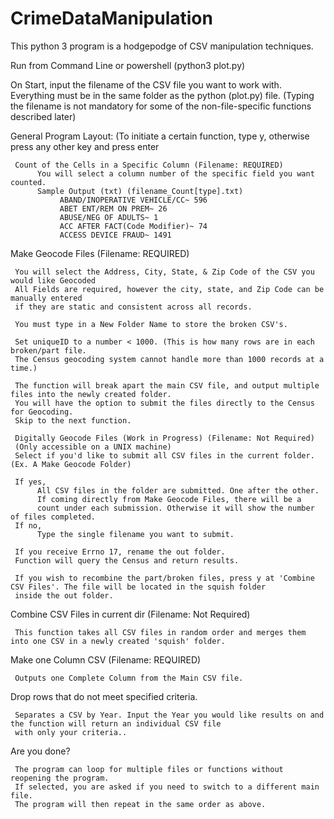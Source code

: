 # CrimeDataManipulation
This python 3 program is a hodgepodge of CSV manipulation techniques. 

Run from Command Line or powershell (python3 plot.py)

On Start, input the filename of the CSV file you want to work with. Everything must be in the same folder as the python (plot.py) file.
(Typing the filename is not mandatory for some of the non-file-specific functions described later)

General Program Layout: (To initiate a certain function, type y, otherwise press any other key and press enter

     Count of the Cells in a Specific Column (Filename: REQUIRED)
          You will select a column number of the specific field you want counted. 
          Sample Output (txt) (filename_Count[type].txt)
               ABAND/INOPERATIVE VEHICLE/CC~ 596 
               ABET ENT/REM ON PREM~ 26 
               ABUSE/NEG OF ADULTS~ 1 
               ACC AFTER FACT(Code Modifier)~ 74 
               ACCESS DEVICE FRAUD~ 1491 

Make Geocode Files (Filename: REQUIRED)

     You will select the Address, City, State, & Zip Code of the CSV you would like Geocoded
     All Fields are required, however the city, state, and Zip Code can be manually entered 
     if they are static and consistent across all records.
     
     You must type in a New Folder Name to store the broken CSV's.
     
     Set uniqueID to a number < 1000. (This is how many rows are in each broken/part file. 
     The Census geocoding system cannot handle more than 1000 records at a time.)
     
     The function will break apart the main CSV file, and output multiple files into the newly created folder.
     You will have the option to submit the files directly to the Census for Geocoding. 
     Skip to the next function.
     
     Digitally Geocode Files (Work in Progress) (Filename: Not Required) 
     (Only accessible on a UNIX machine)
     Select if you'd like to submit all CSV files in the current folder. (Ex. A Make Geocode Folder)
     
     If yes, 
          All CSV files in the folder are submitted. One after the other. 
          If coming directly from Make Geocode Files, there will be a
          count under each submission. Otherwise it will show the number of files completed.
     If no,
          Type the single filename you want to submit. 
          
     If you receive Errno 17, rename the out folder.
     Function will query the Census and return results.
     
     If you wish to recombine the part/broken files, press y at 'Combine CSV Files'. The file will be located in the squish folder
     inside the out folder.
     
Combine CSV Files in current dir (Filename: Not Required)

     This function takes all CSV files in random order and merges them into one CSV in a newly created 'squish' folder.
     
Make one Column CSV (Filename: REQUIRED)

     Outputs one Complete Column from the Main CSV file.
     
Drop rows that do not meet specified criteria.

     Separates a CSV by Year. Input the Year you would like results on and the function will return an individual CSV file
     with only your criteria.. 
     
Are you done?

     The program can loop for multiple files or functions without reopening the program.
     If selected, you are asked if you need to switch to a different main file. 
     The program will then repeat in the same order as above.
